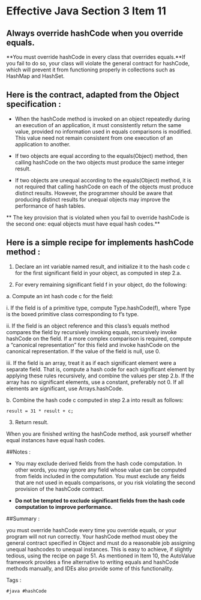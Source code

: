 # Effective Java Section 3 Item 11

## Always override hashCode when you override equals.

**You must override hashCode in every class that overrides equals.**If you fail to do so, your class will violate the general contract for hashCode, which will prevent it from functioning properly in collections such as HashMap and HashSet.


## Here is the contract, adapted from the Object specification :

- When the hashCode method is invoked on an object repeatedly during an execution of an application, it must consistently return the same value, provided no information used in equals comparisons is modified. This value need not remain consistent from one execution of an application to another.

- If two objects are equal according to the equals(Object) method, then calling hashCode on the two objects must produce the same integer result.

- If two objects are unequal according to the equals(Object) method, it is not required that calling hashCode on each of the objects must produce distinct results. However, the programmer should be aware that producing distinct results for unequal objects may improve the performance of hash tables.


** The key provision that is violated when you fail to override hashCode is the second one: equal objects must have equal hash codes.**


## Here is a simple recipe for implements hashCode method :

1. Declare an int variable named result, and initialize it to the hash code c for the first significant field in your object, as computed in step 2.a.

2. For every remaining significant field f in your object, do the following:

 a. Compute an int hash code c for the field:

  i. If the field is of a primitive type, compute Type.hashCode(f), where Type is the boxed primitive class corresponding to f’s type.

  ii. If the field is an object reference and this class’s equals method compares the field by recursively invoking equals, recursively invoke hashCode on the field. If a more complex comparison is required, compute a “canonical representation” for this field and invoke hashCode on the canonical representation. If the value of the field is null, use 0.

  iii. If the field is an array, treat it as if each significant element were a separate field. That is, compute a hash code for each significant element by applying these rules recursively, and combine the values per step 2.b. If the array has no significant elements, use a constant, preferably not 0. If all elements are significant, use Arrays.hashCode.

 b. Combine the hash code c computed in step 2.a into result as follows:

  ```
  result = 31 * result + c;
  ```
3. Return result.

When you are finished writing the hashCode method, ask yourself whether equal instances have equal hash codes.


##Notes :

-  You may exclude derived fields from the hash code computation. In other words, you may ignore any field whose value can be computed from fields included in the computation. You must exclude any fields that are not used in equals comparisons, or you risk violating the second provision of the hashCode contract.

- **Do not be tempted to exclude significant fields from the hash code computation to improve performance.**



##Summary :

you must override hashCode every time you override equals, or your program will not run correctly. Your hashCode method must obey the general contract specified in Object and must do a reasonable job assigning unequal hashcodes to unequal instances. This is easy to achieve, if slightly tedious, using the recipe on page 51. As mentioned in Item 10, the AutoValue framework provides a fine alternative to writing equals and hashCode methods manually, and IDEs also provide some of this functionality.


Tags :
```
#java #hashCode
```

